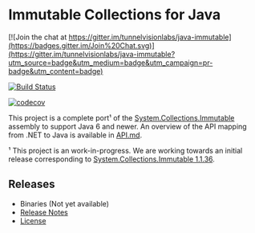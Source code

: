 ﻿# Immutable Collections for Java

[![Join the chat at https://gitter.im/tunnelvisionlabs/java-immutable](https://badges.gitter.im/Join%20Chat.svg)](https://gitter.im/tunnelvisionlabs/java-immutable?utm_source=badge&utm_medium=badge&utm_campaign=pr-badge&utm_content=badge)

[![Build Status](https://travis-ci.org/tunnelvisionlabs/java-immutable.svg?branch=master)](https://travis-ci.org/tunnelvisionlabs/java-immutable)

[![codecov](https://codecov.io/gh/tunnelvisionlabs/java-immutable/branch/master/graph/badge.svg)](https://codecov.io/gh/tunnelvisionlabs/java-immutable)

This project is a complete port¹ of the [System.Collections.Immutable][1] assembly to support Java 6 and newer. An
overview of the API mapping from .NET to Java is available in [API.md][2].

¹ This project is an work-in-progress. We are working towards an initial release corresponding to
[System.Collections.Immutable 1.1.36][3].

[1]: https://www.nuget.org/packages/System.Collections.Immutable
[2]: https://github.com/tunnelvisionlabs/java-immutable/blob/master/API.md
[3]: https://www.nuget.org/packages/System.Collections.Immutable/1.1.36

## Releases

* Binaries (Not yet available)
* [Release Notes](https://github.com/tunnelvisionlabs/java-immutable/releases)
* [License](https://github.com/tunnelvisionlabs/java-immutable/blob/master/LICENSE)
